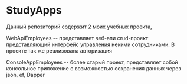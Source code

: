 # StudyApps
Данный репозиторий содержит 2 моих учебных проекта,

WebApiEmployees -- представляет веб-апи crud-проект представляющий интерфейс управления некими сотрудниками. В проекте так же реализована авторизация

ConsoleAppEmployees -- более старый проект, представляет собой консольное приложение с возможностью сохранения данных через json, ef, Dapper
